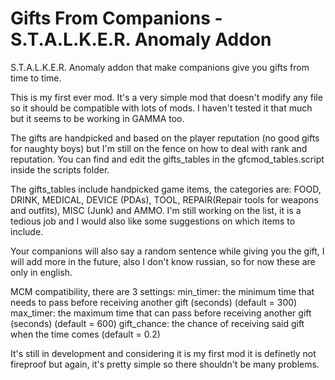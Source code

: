 # Gifts From Companions - S.T.A.L.K.E.R. Anomaly Addon

S.T.A.L.K.E.R. Anomaly addon that make companions give you gifts from time to time.

This is my first ever mod. It's a very simple mod that doesn't modify any file so it should be compatible with lots of mods.
I haven't tested it that much but it seems to be working in GAMMA too.

The gifts are handpicked and based on the player reputation (no good gifts for naughty boys) but I'm still on the fence on how to deal with rank and reputation.
You can find and edit the gifts_tables in the gfcmod_tables.script inside the scripts folder.

The gifts_tables include handpicked game items, the categories are: FOOD, DRINK, MEDICAL, DEVICE (PDAs), TOOL, REPAIR(Repair tools for weapons and outfits), MISC (Junk) and AMMO.
I'm still working on the list, it is a tedious job and I would also like some suggestions on which items to include.

Your companions will also say a random sentence while giving you the gift, I will add more in the future, also I don't know russian, so for now these are only in english.

MCM compatibility, there are 3 settings:
min_timer: the minimum time that needs to pass before receiving another gift (seconds) (default = 300)
max_timer: the maximum time that can pass before receiving another gift (seconds) (default = 600)
gift_chance: the chance of receiving said gift when the time comes (default = 0.2)

It's still in development and considering it is my first mod it is definetly not fireproof but again, it's pretty simple so there shouldn't be many problems.
